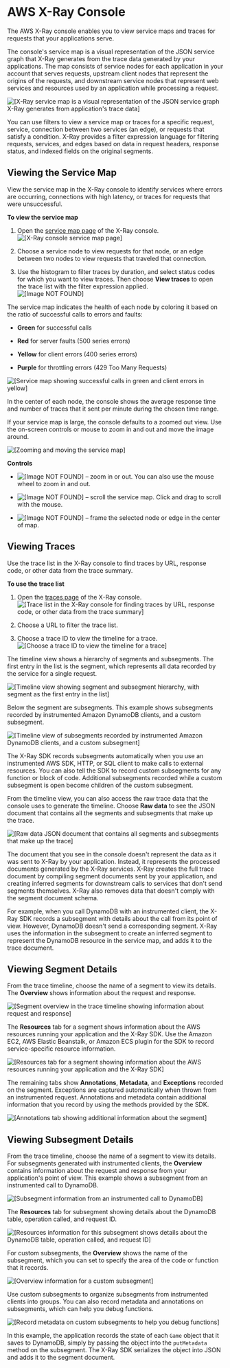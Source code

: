 # AWS X\-Ray Console<a name="xray-console"></a>

The AWS X\-Ray console enables you to view service maps and traces for requests that your applications serve\.

The console's service map is a visual representation of the JSON service graph that X\-Ray generates from the trace data generated by your applications\. The map consists of service nodes for each application in your account that serves requests, upstream client nodes that represent the origins of the requests, and downstream service nodes that represent web services and resources used by an application while processing a request\.

![\[X-Ray service map is a visual representation of the JSON service graph X-Ray
        generates from application's trace data\]](http://docs.aws.amazon.com/xray/latest/devguide/images/scorekeep-servicemap.png)

You can use filters to view a service map or traces for a specific request, service, connection between two services \(an edge\), or requests that satisfy a condition\. X\-Ray provides a filter expression language for filtering requests, services, and edges based on data in request headers, response status, and indexed fields on the original segments\.

## Viewing the Service Map<a name="xray-console-servicemap"></a>

View the service map in the X\-Ray console to identify services where errors are occurring, connections with high latency, or traces for requests that were unsuccessful\.

**To view the service map**

1. Open the [service map page](https://console.aws.amazon.com/xray/home#/service-map) of the X\-Ray console\.  
![\[X-Ray console service map page\]](http://docs.aws.amazon.com/xray/latest/devguide/images/scorekeep-gettingstarted-servicemap-before.png)

1. Choose a service node to view requests for that node, or an edge between two nodes to view requests that traveled that connection\.

1. Use the histogram to filter traces by duration, and select status codes for which you want to view traces\. Then choose **View traces** to open the trace list with the filter expression applied\.  
![\[Image NOT FOUND\]](http://docs.aws.amazon.com/xray/latest/devguide/images/scorekeep-servicemap-servicedetails-zoom.png)

The service map indicates the health of each node by coloring it based on the ratio of successful calls to errors and faults:

+ **Green** for successful calls

+ **Red** for server faults \(500 series errors\)

+ **Yellow** for client errors \(400 series errors\)

+ **Purple** for throttling errors \(429 Too Many Requests\)

![\[Service map showing successful calls in green and client errors in yellow\]](http://docs.aws.amazon.com/xray/latest/devguide/images/scorekeep-servicemap-errors.png)

In the center of each node, the console shows the average response time and number of traces that it sent per minute during the chosen time range\.

If your service map is large, the console defaults to a zoomed out view\. Use the on\-screen controls or mouse to zoom in and out and move the image around\.

![\[Zooming and moving the service map\]](http://docs.aws.amazon.com/xray/latest/devguide/)

**Controls**

+ ![\[Image NOT FOUND\]](http://docs.aws.amazon.com/xray/latest/devguide/images/console-icons-zoom.png) – zoom in or out\. You can also use the mouse wheel to zoom in and out\.

+ ![\[Image NOT FOUND\]](http://docs.aws.amazon.com/xray/latest/devguide/images/console-icons-arrows.png) – scroll the service map\. Click and drag to scroll with the mouse\.

+ ![\[Image NOT FOUND\]](http://docs.aws.amazon.com/xray/latest/devguide/images/console-icons-frame.png) – frame the selected node or edge in the center of map\.

## Viewing Traces<a name="xray-console-traces"></a>

Use the trace list in the X\-Ray console to find traces by URL, response code, or other data from the trace summary\.

**To use the trace list**

1. Open the [traces page](https://console.aws.amazon.com/xray/home#/traces) of the X\-Ray console\.  
![\[Trace list in the X-Ray console for finding traces by URL, response code, or
              other data from the trace summary\]](http://docs.aws.amazon.com/xray/latest/devguide/images/scorekeep-traces.png)

1. Choose a URL to filter the trace list\.

1. Choose a trace ID to view the timeline for a trace\.  
![\[Choose a trace ID to view the timeline for a trace\]](http://docs.aws.amazon.com/xray/latest/devguide/images/scorekeep-PUTrules-timeline.png)

The timeline view shows a hierarchy of segments and subsegments\. The first entry in the list is the segment, which represents all data recorded by the service for a single request\.

![\[Timeline view showing segment and subsegment hierarchy, with segment as the first
          entry in the list\]](http://docs.aws.amazon.com/xray/latest/devguide/images/scorekeep-PUTrules-timeline-segment.png)

Below the segment are subsegments\. This example shows subsegments recorded by instrumented Amazon DynamoDB clients, and a custom subsegment\.

![\[Timeline view of subsegments recorded by instrumented Amazon DynamoDB clients, and a
          custom subsegment\]](http://docs.aws.amazon.com/xray/latest/devguide/images/scorekeep-PUTrules-timeline-subsegments.png)

The X\-Ray SDK records subsegments automatically when you use an instrumented AWS SDK, HTTP, or SQL client to make calls to external resources\. You can also tell the SDK to record custom subsegments for any function or block of code\. Additional subsegments recorded while a custom subsegment is open become children of the custom subsegment\.

From the timeline view, you can also access the raw trace data that the console uses to generate the timeline\. Choose **Raw data** to see the JSON document that contains all the segments and subsegments that make up the trace\.

![\[Raw data JSON document that contains all segments and subsegments that make up the
          trace\]](http://docs.aws.amazon.com/xray/latest/devguide/images/scorekeep-PUTrules-tracedata.png)

The document that you see in the console doesn't represent the data as it was sent to X\-Ray by your application\. Instead, it represents the processed documents generated by the X\-Ray services\. X\-Ray creates the full trace document by compiling segment documents sent by your application, and creating inferred segments for downstream calls to services that don't send segments themselves\. X\-Ray also removes data that doesn't comply with the segment document schema\.

For example, when you call DynamoDB with an instrumented client, the X\-Ray SDK records a subsegment with details about the call from its point of view\. However, DynamoDB doesn't send a corresponding segment\. X\-Ray uses the information in the subsegment to create an inferred segment to represent the DynamoDB resource in the service map, and adds it to the trace document\.

## Viewing Segment Details<a name="xray-console-segments"></a>

From the trace timeline, choose the name of a segment to view its details\. The **Overview** shows information about the request and response\.

![\[Segment overview in the trace timeline showing information about request and
          response\]](http://docs.aws.amazon.com/xray/latest/devguide/images/scorekeep-PUTrules-segment-overview.png)

The **Resources** tab for a segment shows information about the AWS resources running your application and the X\-Ray SDK\. Use the Amazon EC2, AWS Elastic Beanstalk, or Amazon ECS plugin for the SDK to record service\-specific resource information\.

![\[Resources tab for a segment showing information about the AWS resources running your
          application and the X-Ray SDK\]](http://docs.aws.amazon.com/xray/latest/devguide/images/scorekeep-PUTrules-segment-resources.png)

The remaining tabs show **Annotations**, **Metadata**, and **Exceptions** recorded on the segment\. Exceptions are captured automatically when thrown from an instrumented request\. Annotations and metadata contain additional information that you record by using the methods provided by the SDK\.

![\[Annotations tab showing additional information about the segment\]](http://docs.aws.amazon.com/xray/latest/devguide/images/scorekeep-PUTrules-segment-annotations.png)

## Viewing Subsegment Details<a name="xray-console-subsegments"></a>

From the trace timeline, choose the name of a segment to view its details\. For subsegments generated with instrumented clients, the **Overview** contains information about the request and response from your application's point of view\. This example shows a subsegment from an instrumented call to DynamoDB\.

![\[Subsegment information from an instrumented call to DynamoDB\]](http://docs.aws.amazon.com/xray/latest/devguide/images/scorekeep-PUTrules-sdksubsegment-overview.png)

The **Resources** tab for subsegment showing details about the DynamoDB table, operation called, and request ID\.

![\[Resources information for this subsegment shows details about the DynamoDB table,
          operation called, and request ID\]](http://docs.aws.amazon.com/xray/latest/devguide/images/scorekeep-PUTrules-sdksubsegment-resources.png)

For custom subsegments, the **Overview** shows the name of the subsegment, which you can set to specify the area of the code or function that it records\.

![\[Overview information for a custom subsegment\]](http://docs.aws.amazon.com/xray/latest/devguide/images/scorekeep-PUTrules-customsubsegment-overview.png)

Use custom subsegments to organize subsegments from instrumented clients into groups\. You can also record metadata and annotations on subsegments, which can help you debug functions\.

![\[Record metadata on custom subsegments to help you debug functions\]](http://docs.aws.amazon.com/xray/latest/devguide/images/scorekeep-PUTrules-customsubsegment-metadata.png)

In this example, the application records the state of each `Game` object that it saves to DynamoDB, simply by passing the object into the `putMetadata` method on the subsegment\. The X\-Ray SDK serializes the object into JSON and adds it to the segment document\.